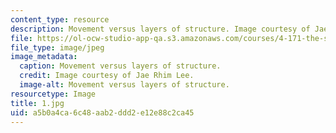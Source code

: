 ```yaml
---
content_type: resource
description: Movement versus layers of structure. Image courtesy of Jae Rhim Lee.
file: https://ol-ocw-studio-app-qa.s3.amazonaws.com/courses/4-171-the-space-between-workshop-fall-2004/a5b0a4ca6c48aab2ddd2e12e88c2ca45_1.jpg
file_type: image/jpeg
image_metadata:
  caption: Movement versus layers of structure.
  credit: Image courtesy of Jae Rhim Lee.
  image-alt: Movement versus layers of structure.
resourcetype: Image
title: 1.jpg
uid: a5b0a4ca-6c48-aab2-ddd2-e12e88c2ca45
---
```

